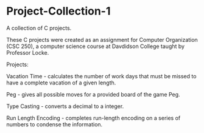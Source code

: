 # Project-Collection-1
A collection of C projects.

These C projects were created as an assignment for Computer Organization (CSC 250), a computer science course at Davdidson College taught by Professor Locke.  

Projects:
 
 Vacation Time - calculates the number of work days that must be missed to have a complete vacation of a given length.
  
  Peg - gives all possible moves for a provided board of the game Peg.
  
  Type Casting - converts a decimal to a integer.
  
  Run Length Encoding - completes run-length encoding on a series of numbers to condense the information.  
